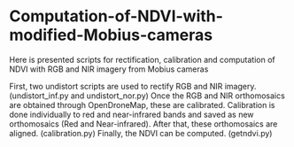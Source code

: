 # Computation-of-NDVI-with-modified-Mobius-cameras
Here is presented scripts for rectification, calibration and computation of NDVI with RGB and NIR imagery from Mobius cameras

First, two undistort scripts are used to rectify RGB and NIR imagery. (undistort_inf.py and undistort_nor.py)
Once the RGB and NIR orthomosaics are obtained through OpenDroneMap, these are calibrated. Calibration is done individually to red and near-infrared bands and saved as new orthomosaics (Red and Near-infrared). After that, these orthomosaics are aligned. (calibration.py)
Finally, the NDVI can be computed. (getndvi.py)

